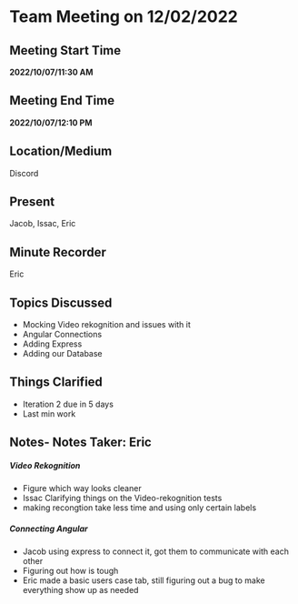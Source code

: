 # Team Meeting on 12/02/2022

## Meeting Start Time

 **2022/10/07/11:30 AM** 

## Meeting End Time

 **2022/10/07/12:10 PM** 

## Location/Medium

Discord

## Present

Jacob, Issac, Eric

## Minute Recorder

Eric

## Topics Discussed

- Mocking Video rekognition and issues with it 
- Angular Connections 
- Adding Express 
- Adding our Database 

## Things Clarified

- Iteration 2 due in 5 days 
- Last min work

## Notes- Notes Taker: Eric

##### Video Rekognition
- Figure which way looks cleaner 
- Issac Clarifying things on the Video-rekognition tests
- making recongtion take less time and using only certain labels 

##### Connecting Angular 
- Jacob using express to connect it, got them to communicate with each other 
- Figuring out how is tough 
- Eric made a basic users case tab, still figuring out a bug to make everything show up as needed 
